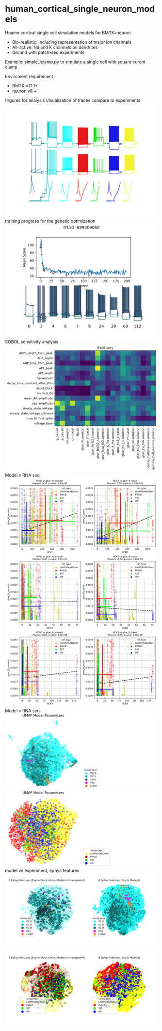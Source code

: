 # human_cortical_single_neuron_models
Huamn cortical single cell simulation models for BMTK+neuron
- Bio-realistic: including representation of major ion channels
- All-active: Na and K channels on dendrites
- Ground with patch-seq experiments

Example:
simple_iclamp.py to simulate a single cell with square curent clamp

Enviroment requirement
- BMTK v1.1.1+
- neuron v8.+

firgures for analysis
Visualization of traces compare to experiments
![figure_traces](figure_traces/plot.png)
training progress for the genetic optimization
![figure_training_history](figure_training_history/ITL23__689309060_plot.png)
SOBOL sensitivity analysis 
![figure_sobol_analysis](figure_sobol_analysis/Excititory_summary_plot.png)
Model v RNA seq
![figure_sobol_analysis](figure_model_v_rna_seq/inh_scatter_w_lines_plots_HCN1_HCN2_HCN3_vs_gbar_Ih_somatic_gbar_Ih_basal.png)
Model v RNA seq
![figure_sobol_analysis](figure_UMAP_parameters/exc_umap_para.png)
![figure_sobol_analysis](figure_UMAP_parameters/inh_umap_para.png)
model vs experiment, ephys features
![figure_sobol_analysis](figure_UMAP_ephys_features/umap_feature_exc.png)
![figure_sobol_analysis](figure_UMAP_ephys_features/umap_feature_inh.png)


